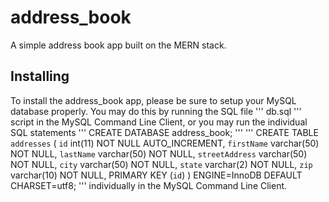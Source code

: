 # address_book

A simple address book app built on the MERN stack.

## Installing

To install the address_book app, please be sure to setup your MySQL database properly. You may do this by running the SQL file
'''
db.sql
'''
script in the MySQL Command Line Client, or you may run the individual SQL statements
'''
CREATE DATABASE address_book;
'''
'''
CREATE TABLE `addresses` (
  `id` int(11) NOT NULL AUTO_INCREMENT,
  `firstName` varchar(50) NOT NULL,
  `lastName` varchar(50) NOT NULL,
  `streetAddress` varchar(50) NOT NULL,
  `city` varchar(50) NOT NULL,
  `state` varchar(2) NOT NULL,
  `zip` varchar(10) NOT NULL,
  PRIMARY KEY (`id`)
) ENGINE=InnoDB DEFAULT CHARSET=utf8;
'''
individually in the MySQL Command Line Client.